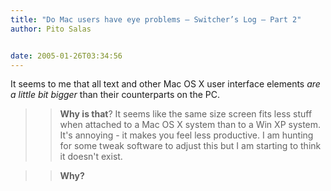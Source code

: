 ```yaml
---
title: "Do Mac users have eye problems – Switcher’s Log – Part 2"
author: Pito Salas


date: 2005-01-26T03:34:56
---
```


It seems to me that all text and other Mac OS X user interface elements _are a
little bit bigger_ than their counterparts on the PC.

>>

>> **Why is that**? It seems like the same size screen fits less stuff when
attached to a Mac OS X system than to a Win XP system. It's annoying - it
makes you feel less productive. I am hunting for some tweak software to adjust
this but I am starting to think it doesn't exist.

>>

>> **Why?**


